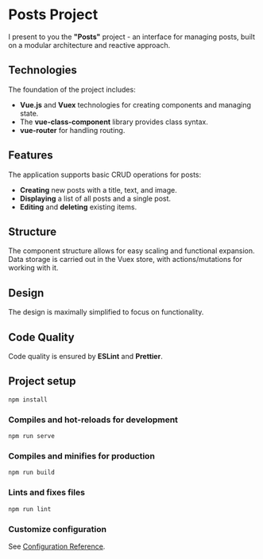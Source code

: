 # Posts Project

I present to you the **"Posts"** project - an interface for managing posts, built on a modular architecture and reactive approach.

## Technologies

The foundation of the project includes:

- **Vue.js** and **Vuex** technologies for creating components and managing state.
- The **vue-class-component** library provides class syntax.
- **vue-router** for handling routing.

## Features

The application supports basic CRUD operations for posts:

- **Creating** new posts with a title, text, and image.
- **Displaying** a list of all posts and a single post.
- **Editing** and **deleting** existing items.

## Structure

The component structure allows for easy scaling and functional expansion. Data storage is carried out in the Vuex store, with actions/mutations for working with it.

## Design

The design is maximally simplified to focus on functionality.

## Code Quality

Code quality is ensured by **ESLint** and **Prettier**.

## Project setup
```
npm install
```

### Compiles and hot-reloads for development
```
npm run serve
```

### Compiles and minifies for production
```
npm run build
```

### Lints and fixes files
```
npm run lint
```

### Customize configuration
See [Configuration Reference](https://cli.vuejs.org/config/).
